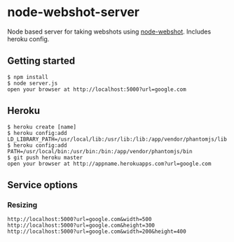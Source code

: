 # node-webshot-server
Node based server for taking webshots using [node-webshot](https://github.com/brenden/node-webshot). Includes heroku config.

## Getting started

    $ npm install
    $ node server.js
    open your browser at http://localhost:5000?url=google.com

## Heroku

    $ heroku create [name]
    $ heroku config:add LD_LIBRARY_PATH=/usr/local/lib:/usr/lib:/lib:/app/vendor/phantomjs/lib
    $ heroku config:add PATH=/usr/local/bin:/usr/bin:/bin:/app/vendor/phantomjs/bin
    $ git push heroku master
    open your browser at http://appname.herokuapps.com?url=google.com

## Service options

### Resizing
    http://localhost:5000?url=google.com&width=500
    http://localhost:5000?url=google.com&height=300
    http://localhost:5000?url=google.com&width=200&height=400
